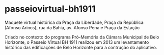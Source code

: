 # passeiovirtual-bh1911
Maquete virtual histórica da Praça da Liberdade, Praça da República (Afonso Arinos), rua da Bahia, av. Afonso Pena e Praça da Estação

Criado no contexto do programa Pró-Memória da Câmara Municipal de Belo Horizonte, o Passeio Virtual BH 1911 realizou em 2013 um levantamento histórico das edificações de Belo Horizonte para a contrução do aplicativo.

